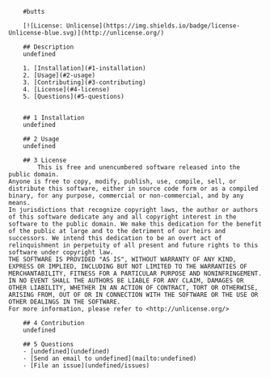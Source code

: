 
        #butts
        
        [![License: Unlicense](https://img.shields.io/badge/license-Unlicense-blue.svg)](http://unlicense.org/)
        
        ## Description
        undefined
    
        1. [Installation](#1-installation)
        2. [Usage](#2-usage)
        3. [Contributing](#3-contributing)
        4. [License](#4-license)
        5. [Questions](#5-questions)
    
        
        ## 1 Installation
        undefined
        
        ## 2 Usage
        undefined
        
        ## 3 License 
            This is free and unencumbered software released into the public domain.
    Anyone is free to copy, modify, publish, use, compile, sell, or
    distribute this software, either in source code form or as a compiled
    binary, for any purpose, commercial or non-commercial, and by any
    means.
    In jurisdictions that recognize copyright laws, the author or authors
    of this software dedicate any and all copyright interest in the
    software to the public domain. We make this dedication for the benefit
    of the public at large and to the detriment of our heirs and
    successors. We intend this dedication to be an overt act of
    relinquishment in perpetuity of all present and future rights to this
    software under copyright law.
    THE SOFTWARE IS PROVIDED "AS IS", WITHOUT WARRANTY OF ANY KIND,
    EXPRESS OR IMPLIED, INCLUDING BUT NOT LIMITED TO THE WARRANTIES OF
    MERCHANTABILITY, FITNESS FOR A PARTICULAR PURPOSE AND NONINFRINGEMENT.
    IN NO EVENT SHALL THE AUTHORS BE LIABLE FOR ANY CLAIM, DAMAGES OR
    OTHER LIABILITY, WHETHER IN AN ACTION OF CONTRACT, TORT OR OTHERWISE,
    ARISING FROM, OUT OF OR IN CONNECTION WITH THE SOFTWARE OR THE USE OR
    OTHER DEALINGS IN THE SOFTWARE.
    For more information, please refer to <http://unlicense.org/>
    
        ## 4 Contribution
        undefined
        
        ## 5 Questions 
        - [undefined](undefined)
        - [Send an email to undefined](mailto:undefined)
        - [File an issue](undefined/issues)
        